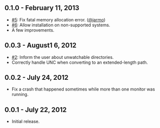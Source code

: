 ## 0.1.0 - February 11, 2013

- [#5][]: Fix fatal memory allocation error. ([@jarmo][])
- [#6][]: Allow installation on non-supported systems.
- A few improvements.

## 0.0.3 - August1 6, 2012

- [#2][]: Inform the user about unwatchable directories.
- Correctly handle UNC when converting to an extended-length path.

## 0.0.2 - July 24, 2012

- Fix a crash that happened sometimes while more than one monitor
was running.

## 0.0.1 - July 22, 2012

- Initial release.

<!--- The following link definition list is generated by PimpMyChangelog --->
[#2]: https://github.com/com/Maher4Ever/issues/2
[#5]: https://github.com/com/Maher4Ever/issues/5
[#6]: https://github.com/com/Maher4Ever/issues/6
[@jarmo]: https://github.com/jarmo